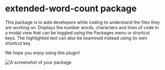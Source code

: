 # extended-word-count package

This package is to aide developers while coding to understand the files they are working on.
Displays the number words, characters and lines of code in a modal view that can be toggled using the Packages menu or shortcut keys.
The highlighted text can also be examined instead using its own shortcut key.

We hope you enjoy using this plugin!

![A screenshot of your package](https://github.com/dawanjiali/extended-word-count/blob/master/screenshot.png?raw=true)

